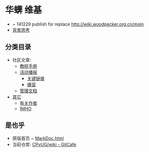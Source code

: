 # 华蠎 维基
- ~ 141229 publish for replace http://wiki.woodpecker.org.cn/moin
- [背景思考](bg)

## 分类目录

- 社区文章:
    + [教程手册](hd/_list.html)
    + [活动播报](et/_list.html)
        * [关键链接](KeyUri)
        * [蠎营](PythoniCamp/)
    + [管理文档](doc/_list.html)
- [其它](ot/_list.html)
    + [有关作者](au/_list.html)
    + [IMHO](IMHO/_list.html)


## 是也乎

- 原版首页 ~ [MarkDoc.html](/orig-index) 
- 当前仓库: [CPyUG/wiki - GitCafe](https://gitcafe.com/CPyUG/wiki)



